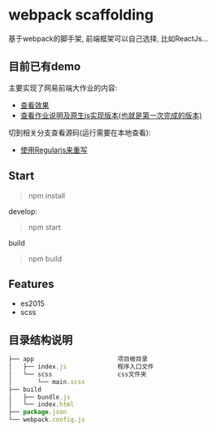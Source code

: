 # webpack scaffolding

基于webpack的脚手架, 前端框架可以自己选择, 比如ReactJs...

## 目前已有demo

主要实现了网易前端大作业的内容:

- [查看效果](http://jerryni.github.io/netease/homework/)
- [查看作业说明及原生js实现版本(也就是第一次完成的版本)](https://github.com/jerryni/netease)

切到相关分支查看源码(运行需要在本地查看):

- [使用Regularjs来重写](https://github.com/jerryni/webpack-app/tree/regularjs)

## Start 

> npm install

develop:
> npm start

build
> npm build

## Features

- es2015
- scss

## 目录结构说明

```js
├── app                       项目根目录
│   ├── index.js              程序入口文件
│   └── scss                  css文件夹
│       └── main.scss
├── build                        
│   ├── bundle.js
│   └── index.html
├── package.json
└── webpack.config.js
```